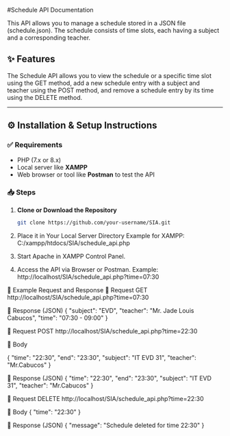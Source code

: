 #Schedule API Documentation

This API allows you to manage a schedule stored in a JSON file (schedule.json). The schedule consists of time slots, each having a subject and a corresponding teacher.

## ✨ Features
The Schedule API allows you to view the schedule or a specific time slot using the GET method, add a new schedule entry with a subject and teacher using the POST method, and remove a schedule entry by its time using the DELETE method.

---

## ⚙️ Installation & Setup Instructions

### ✅ Requirements
- PHP (7.x or 8.x)  
- Local server like **XAMPP**  
- Web browser or tool like **Postman** to test the API  

### 📥 Steps
1. **Clone or Download the Repository**
   ```bash
   git clone https://github.com/your-username/SIA.git
2. Place it in Your Local Server Directory
Example for XAMPP:
C:/xampp/htdocs/SIA/schedule_api.php


3. Start Apache in XAMPP Control Panel.

4. Access the API via Browser or Postman.
   Example:
   http://localhost/SIA/schedule_api.php?time=07:30

📌 Example Request and Response
   🔹 Request
      GET http://localhost/SIA/schedule_api.php?time=07:30

🔹 Response (JSON)
{
  "subject": "EVD",
  "teacher": "Mr. Jade Louis Cabucos",
  "time": "07:30 - 09:00"
}


🔹 Request
      POST http://localhost/SIA/schedule_api.php?time=22:30

   🔹 Body

   {
    "time": "22:30",
    "end": "23:30",
    "subject": "IT EVD 31",
    "teacher": "Mr.Cabucos"
}

🔹 Response (JSON)
{
    "time": "22:30",
    "end": "23:30",
    "subject": "IT EVD 31",
    "teacher": "Mr.Cabucos"
}

🔹 Request
      DELETE http://localhost/SIA/schedule_api.php?time=22:30

 🔹 Body
    {
  "time": "22:30"
}


🔹 Response (JSON)
{
    "message": "Schedule deleted for time 22:30"
}
